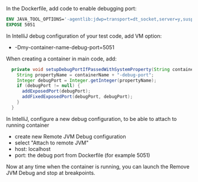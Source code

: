 In the Dockerfile, add code to enable debugging port:
```Dockerfile
ENV JAVA_TOOL_OPTIONS='-agentlib:jdwp=transport=dt_socket,server=y,suspend=n,address=0.0.0.0:5051'
EXPOSE 5051
```

In IntelliJ debug configuration of your test code, add VM option:
 - -Dmy-container-name-debug-port=5051

When creating a container in main code, add:
```java
  private void setupDebugPortIfPassedWithSystemProperty(String containerName) {
    String propertyName = containerName + "-debug-port";
    Integer debugPort = Integer.getInteger(propertyName);
    if (debugPort != null) {
      addExposedPort(debugPort);
      addFixedExposedPort(debugPort, debugPort);
    }
  }
```

In IntelliJ, configure a new debug configuration, to be able to attach to running container
 - create new Remote JVM Debug configuration
 - select "Attach to remote JVM"
 - host: localhost
 - port: the debug port from Dockerfile (for example 5051)

Now at any time when the container is running, you can launch the Remove JVM Debug and stop at breakpoints.
